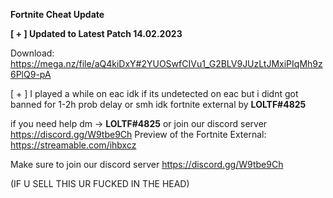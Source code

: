 **Fortnite Cheat Update**
                                                                                                                                                                         
**[ + ] Updated to Latest Patch 14.02.2023**                                                                                                                                                                                                                                                                                                                       

Download: https://mega.nz/file/aQ4kiDxY#2YUOSwfCIVu1_G2BLV9JUzLtJMxiPIqMh9z6PlQ9-pA 
                                                                                                                                                                        
[ + ] I played a while on eac idk if its undetected on eac but i didnt got banned for 1-2h prob delay or smh idk
fortnite external by **LOLTF#4825**

if you need help dm -> **LOLTF#4825** or join our discord server https://discord.gg/W9tbe9Ch                                                                                                                                                                                                                                                                                                                                                                                                                   Preview of the Fortnite External: https://streamable.com/ihbxcz

Make sure to join our discord server https://discord.gg/W9tbe9Ch

(IF U SELL THIS UR FUCKED IN THE HEAD)
